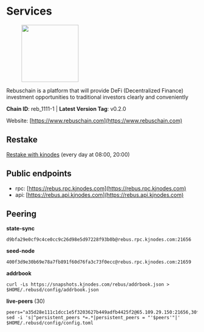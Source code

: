 # Services

<figure><img src="https://raw.githubusercontent.com/kj89/testnet_manuals/main/pingpub/logos/rebus.png" width="150" alt=""><figcaption></figcaption></figure>

Rebuschain is a platform that will provide DeFi (Decentralized Finance)  investment opportunities to traditional investors clearly and conveniently

**Chain ID**: reb_1111-1 | **Latest Version Tag**: v0.2.0

Website: [https://www.rebuschain.com](https://www.rebuschain.com)

## Restake

[Restake with kjnodes](https://restake.app/rebus/rebusvaloper1vndzy8y55ylgpmmsc34uy8rm6kqlml6ffs9lrv) (every day at 08:00, 20:00)
## Public endpoints

* rpc: [https://rebus.rpc.kjnodes.com](https://rebus.rpc.kjnodes.com)
* api: [https://rebus.api.kjnodes.com](https://rebus.api.kjnodes.com)

## Peering

**state-sync**

```
d9bfa29e0cf9c4ce0cc9c26d98e5d97228f93b0b@rebus.rpc.kjnodes.com:21656
```

**seed-node**

```
400f3d9e30b69e78a7fb891f60d76fa3c73f0ecc@rebus.rpc.kjnodes.com:21659
```

**addrbook**
```
curl -Ls https://snapshots.kjnodes.com/rebus/addrbook.json > $HOME/.rebusd/config/addrbook.json
```

**live-peers** (30)
```
peers="a35d28e111c1dcc1e5f3203627b449adfb4425f2@65.109.29.150:21656,30ff8100fefac53ee40ef7631f1a3c66ca2b82cf@135.181.164.90:26656,ad116a3f497ebb37ac14226c22a1483237a224ac@65.108.229.102:23656,02dfa87d537a35deced0723029fcadfae71c2c72@185.221.196.52:21656,c177f05fc7c0379e26eff108048c0bfd96949b2c@141.95.65.73:17256,237bfc05da5f8cabee00f148995333f37186d232@164.68.121.101:26656,8f023504e27873141164b6fbf1c4b788ff8d533b@159.69.200.24:26656,2f6b34ad97c4827dace87436f0299cf89fe0c056@136.243.95.80:46656,77ca73199cf0a73ab52fc216d8ab8f8756275fef@138.201.8.248:52656,3e319c765b7b48d518a2e3218efc317234b81681@142.132.159.188:26656,69e27ab9b46350654805df3ea8d9ac2f00af4e4c@38.242.244.85:26656,7ee74ea68e350fc5214657255cba5e339bb30c2a@138.201.127.91:26674,304ff8e051b2fbd038771142b69ac915c14c0819@78.46.78.83:26656,d6c891779edb84d91aa7dd043dcc819c11bf6895@185.245.183.106:26656,5c2018214fcfde67ec390702539f295165f12a3a@86.48.2.20:26656,1749a8f0aa533fc92c1212366c22c0993fbb1545@51.178.47.116:26656,0fedf7695d9e2721663c1d573d6d81a14c21533e@65.21.90.137:12856,3a3e7123b9ae814b8d8517b6635d21b9ae45bf25@195.3.222.148:26656,b1b08fe470551dca6d6631fb1bfabb814f6c1aec@54.37.129.164:54556,f0d73a4976e64643ffc6d3fc335725902b795491@162.248.225.244:26656,5f4b34cf261bb4f2c14b8a707ed6cdbbee75d500@154.53.60.246:26656,d9bfa29e0cf9c4ce0cc9c26d98e5d97228f93b0b@144.76.163.233:21656,afdd27b58e851dcbb8c98c0e3191a0d8bfbcd3ae@65.108.41.252:26656,9d17d1c5b5d3b8c9e7ffab264b45b5dd979116f3@65.109.24.188:26656,d41384a02d523f1ec7310105413e75be2a76b252@85.17.77.84:26658,7490cdec1e04d0f415e4f3959e5b8399a22d7ab0@185.182.184.106:26656,0a3eb0b5a76b2b881ae260e4546e3fbbfbbfba4b@65.108.206.56:32656,36afb1c827f52d38d7cd328b384d644b531b5997@65.108.238.102:17256,07b84cf4b47a2e5ad251267716fe05bcf30330cd@65.21.170.3:29656,1e3e466e9e0bfc129d69c0fb71149aea9557bd98@51.89.40.96:26656"
sed -i 's|^persistent_peers *=.*|persistent_peers = "'$peers'"|' $HOME/.rebusd/config/config.toml
```
